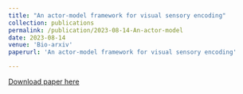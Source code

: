 ```yaml
---
title: "An actor-model framework for visual sensory encoding"
collection: publications
permalink: /publication/2023-08-14-An-actor-model
date: 2023-08-14
venue: 'Bio-arxiv'
paperurl: 'An actor-model framework for visual sensory encoding'

---
```


[Download paper here](https://www.biorxiv.org/content/biorxiv/early/2023/08/15/2023.08.14.553166.full.pdf)
